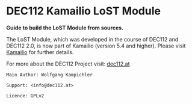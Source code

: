 # DEC112 Kamailio LoST Module

__Guide to build the LoST Module from sources.__

The LoST Module, which was developed in the course of DEC112 and DEC112 2.0, is now part of Kamailio (version 5.4 and higher). Please visit [Kamailio](https://github.com/kamailio/kamailio/tree/5.4/src/modules/lost) for further details.

For more about the DEC112 Project visit: [dec112.at](https://dec112.at)

```
Main Author: Wolfgang Kampichler

Support: <info@dec112.at>

Licence: GPLv2
```

